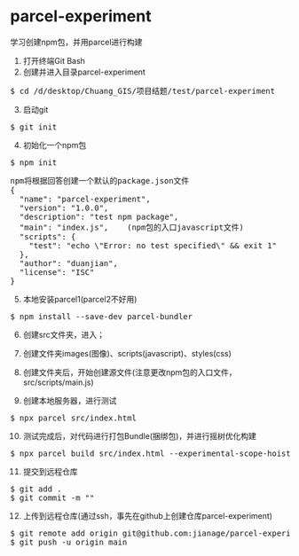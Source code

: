 # parcel-experiment
学习创建npm包，并用parcel进行构建

1. 打开终端Git Bash
2. 创建并进入目录parcel-experiment
<pre>$ cd /d/desktop/Chuang_GIS/项目结题/test/parcel-experiment</pre>
3. 启动git
<pre>$ git init</pre>
4. 初始化一个npm包
<pre>$ npm init</pre>
<pre>
npm将根据回答创建一个默认的package.json文件
{
  "name": "parcel-experiment",
  "version": "1.0.0",
  "description": "test npm package",
  "main": "index.js",    (npm包的入口javascript文件)
  "scripts": {
    "test": "echo \"Error: no test specified\" && exit 1"
  },
  "author": "duanjian",
  "license": "ISC"
}
</pre>
5. 本地安装parcel1(parcel2不好用)
<pre>$ npm install --save-dev parcel-bundler</pre>

6. 创建src文件夹，进入；
7. 创建文件夹images(图像)、scripts(javascript)、styles(css)
8. 创建文件夹后，开始创建源文件(注意更改npm包的入口文件，src/scripts/main.js)

9. 创建本地服务器，进行测试
<pre>
$ npx parcel src/index.html
</pre>

10. 测试完成后，对代码进行打包Bundle(捆绑包)，并进行摇树优化构建
<pre>$ npx parcel build src/index.html --experimental-scope-hoisting</pre>

11. 提交到远程仓库
<pre>
$ git add .
$ git commit -m ""
</pre>


12. 上传到远程仓库(通过ssh，事先在github上创建仓库parcel-experiment)
<pre>
$ git remote add origin git@github.com:jianage/parcel-experiment.git
$ git push -u origin main
</pre>
